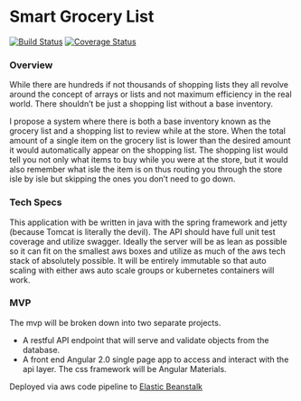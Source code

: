 
# Smart Grocery List

[![Build Status](https://travis-ci.org/TheDigitalNinja/Smart-Grocery-List.svg?branch=master)](https://travis-ci.org/TheDigitalNinja/Smart-Grocery-List)
[![Coverage Status](https://coveralls.io/repos/github/TheDigitalNinja/Smart-Grocery-List/badge.svg?branch=master)](https://coveralls.io/github/TheDigitalNinja/Smart-Grocery-List?branch=master)

### Overview

While there are hundreds if not thousands of shopping lists they all revolve around the concept of arrays or lists and not maximum efficiency in the real world. There shouldn’t be just a shopping list without a base inventory. 

I propose a system where there is both a base inventory known as the grocery list and a shopping list to review while at the store. When the total amount of a single item on the grocery list is lower than the desired amount it would automatically appear on the shopping list. The shopping list would tell you not only what items to buy while you were at the store, but it would also remember what isle the item is on thus routing you through the store isle by isle but skipping the ones you don’t need to go down.

### Tech Specs

This application with be written in java with the spring framework and jetty (because Tomcat is literally the devil). The API should have full unit test coverage and utilize swagger. Ideally the server will be as lean as possible so it can fit on the smallest aws boxes and utilize as much of the aws tech stack of absolutely possible. It will be entirely immutable so that auto scaling with either aws auto scale groups or kubernetes containers will work. 

### MVP

The mvp will be broken down into two separate projects.

* A restful  API endpoint that will serve and validate objects from the database.
* A front end Angular 2.0 single page app to access and interact with the api layer. The css framework will be Angular Materials.

Deployed via aws code pipeline to [Elastic Beanstalk](http://smartgrocerylist.us-west-2.elasticbeanstalk.com/)